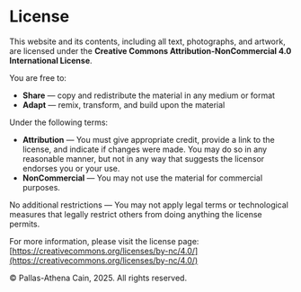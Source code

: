 # License

This website and its contents, including all text, photographs, and artwork, are licensed under the **Creative Commons Attribution-NonCommercial 4.0 International License**.

You are free to:

- **Share** — copy and redistribute the material in any medium or format  
- **Adapt** — remix, transform, and build upon the material

Under the following terms:

- **Attribution** — You must give appropriate credit, provide a link to the license, and indicate if changes were made. You may do so in any reasonable manner, but not in any way that suggests the licensor endorses you or your use.  
- **NonCommercial** — You may not use the material for commercial purposes.

No additional restrictions — You may not apply legal terms or technological measures that legally restrict others from doing anything the license permits.

For more information, please visit the license page:  
[https://creativecommons.org/licenses/by-nc/4.0/](https://creativecommons.org/licenses/by-nc/4.0/)

© Pallas-Athena Cain, 2025. All rights reserved.
